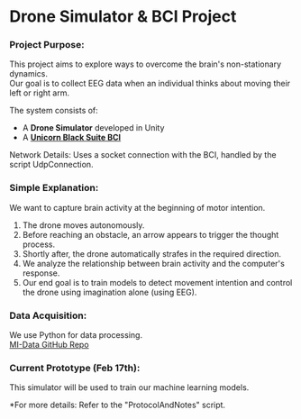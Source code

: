 # Drone Simulator & BCI Project

### Project Purpose:
This project aims to explore ways to overcome the brain's non-stationary dynamics.  
Our goal is to collect EEG data when an individual thinks about moving their left or right arm.  

The system consists of:  
- A **Drone Simulator** developed in Unity  
- A [**Unicorn Black Suite BCI**](https://www.gtec.at/product/unicorn-hybrid-black/?srsltid=AfmBOopszlZHrlDeKNcj01YF5Bgfuk_F8UhkEYQ_KhfeXSD-79rVRNXM)

Network Details: Uses a socket connection with the BCI, handled by the script UdpConnection.  

### Simple Explanation:
We want to capture brain activity at the beginning of motor intention.  

1. The drone moves autonomously.  
2. Before reaching an obstacle, an arrow appears to trigger the thought process.  
3. Shortly after, the drone automatically strafes in the required direction.  
4. We analyze the relationship between brain activity and the computer's response.  
5. Our end goal is to train models to detect movement intention and control the drone using imagination alone (using EEG).  

### Data Acquisition:
We use Python for data processing.  
[MI-Data GitHub Repo](https://github.com/bci4cpl/MI-Data.git)  


### Current Prototype (Feb 17th):
This simulator will be used to train our machine learning models.  

*For more details: Refer to the "ProtocolAndNotes" script.  
